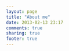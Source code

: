 ```yaml
---
layout: page
title: "About me"
date: 2013-02-13 23:17
comments: true
sharing: true
footer: true
---
```


<script src="//about.me/embed/laughedelic?image=0&amp;style=site"></script>
